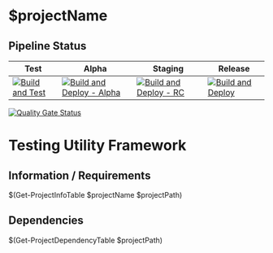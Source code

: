 <!-- $(
	## Add Poweshell template variables Here ##
	$projectName = "Jlw.Utilities.Testing"
) -->
# $projectName

## Pipeline Status

| Test | Alpha | Staging | Release |
|-----|-----|-----|-----|
| [![Build and Test](https://github.com/JasonLWalker/$($projectName)/actions/workflows/build-test.yml/badge.svg)](https://github.com/JasonLWalker/$($projectName)/actions/workflows/build-test.yml) | [![Build and Deploy - Alpha](https://github.com/JasonLWalker/$($projectName)/actions/workflows/build-deploy-alpha.yml/badge.svg)](https://github.com/JasonLWalker/$($projectName)/actions/workflows/build-deploy-alpha.yml) | [![Build and Deploy - RC](https://github.com/JasonLWalker/$($projectName)/actions/workflows/build-deploy-rc.yml/badge.svg?branch=staging)](https://github.com/JasonLWalker/$($projectName)/actions/workflows/build-deploy-rc.yml) |[![Build and Deploy](https://github.com/JasonLWalker/$($projectName)/actions/workflows/build-deploy.yml/badge.svg)](https://github.com/JasonLWalker/$($projectName)/actions/workflows/build-deploy.yml) | 

[![Quality Gate Status](https://sonarcloud.io/api/project_badges/measure?project=JasonLWalker_$($projectName)&metric=alert_status)](https://sonarcloud.io/dashboard?id=JasonLWalker_$($projectData))


# Testing Utility Framework
<!-- $( 
	$projectName = "Jlw.Utilities.Testing"
	$projectPath = "$($buildPath)**\$($projectName).csproj"
) -->

## Information / Requirements
$(Get-ProjectInfoTable $projectName $projectPath)

## Dependencies

$(Get-ProjectDependencyTable $projectPath)
